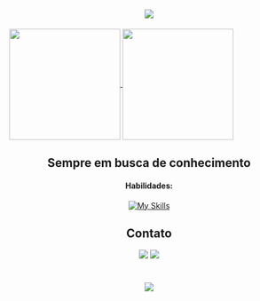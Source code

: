 
<h1 align="center">
<img src="https://readme-typing-svg.herokuapp.com/?font=Righteous&size=35&center=true&vCenter=true&width=500&height=70&duration=4000&lines=Olá!+👋;+Meu+nome+é+Kaique!;" />
</h1>

 <a href="https://github.com/shivksf/github-readme-stats">
  <img height=200 align="center" src="https://github-readme-stats.vercel.app/api?username=shivksf" />
</a>
<a href="https://github.com/anuraghazra/convoychat">
  <img height=200 align="center" src="https://github-readme-stats.vercel.app/api/top-langs?username=shivksf&layout=compact&langs_count=8&card_width=320" />
</a>

<div  align="center">
  
## Sempre em busca de conhecimento

#### Habilidades:
[![My Skills](https://skillicons.dev/icons?i=html,css,js,java,php,py,bootstrap,sass,mysql,nodejs)](https://skillicons.dev)

## Contato

<div> 
<a href = "mailto:kaiquesousaf@gmail.com"> <img src="https://img.shields.io/badge/-Gmail-%23333?style=for-the-badge&logo=gmail&logoColor=white" target="_blank"></a>
<a href="https://www.linkedin.com/in/kaique-sousa-farias/" target="_blank"><img src="https://img.shields.io/badge/-LinkedIn-%230077B5?style=for-the-badge&logo=linkedin&logoColor=white"  target="_blank"></a> 
</div>

</div>

<h1 align="center">
<img src="https://readme-typing-svg.herokuapp.com/?font=Righteous&size=35&center=true&vCenter=true&width=500&height=70&duration=4000&lines=Licença,+agora+é+hora+do+café.;☕☕☕;" />
</h1>




